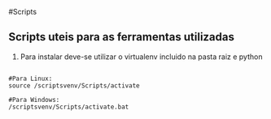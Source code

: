 #Scripts
## Scripts uteis para as ferramentas utilizadas

1. Para instalar deve-se utilizar o virtualenv incluido na pasta raiz e python
```

#Para Linux:
source /scriptsvenv/Scripts/activate

#Para Windows:
/scriptsvenv/Scripts/activate.bat
```



